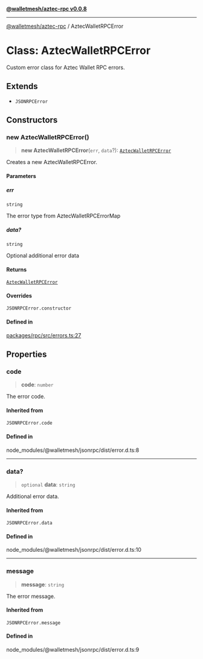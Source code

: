 [**@walletmesh/aztec-rpc v0.0.8**](../README.md)

***

[@walletmesh/aztec-rpc](../globals.md) / AztecWalletRPCError

# Class: AztecWalletRPCError

Custom error class for Aztec Wallet RPC errors.

## Extends

- `JSONRPCError`

## Constructors

### new AztecWalletRPCError()

> **new AztecWalletRPCError**(`err`, `data`?): [`AztecWalletRPCError`](AztecWalletRPCError.md)

Creates a new AztecWalletRPCError.

#### Parameters

##### err

`string`

The error type from AztecWalletRPCErrorMap

##### data?

`string`

Optional additional error data

#### Returns

[`AztecWalletRPCError`](AztecWalletRPCError.md)

#### Overrides

`JSONRPCError.constructor`

#### Defined in

[packages/rpc/src/errors.ts:27](https://github.com/WalletMesh/aztec/blob/d8d2f2cdd3d6049cb75dc7c911ba6918ba4c3225/packages/rpc/src/errors.ts#L27)

## Properties

### code

> **code**: `number`

The error code.

#### Inherited from

`JSONRPCError.code`

#### Defined in

node\_modules/@walletmesh/jsonrpc/dist/error.d.ts:8

***

### data?

> `optional` **data**: `string`

Additional error data.

#### Inherited from

`JSONRPCError.data`

#### Defined in

node\_modules/@walletmesh/jsonrpc/dist/error.d.ts:10

***

### message

> **message**: `string`

The error message.

#### Inherited from

`JSONRPCError.message`

#### Defined in

node\_modules/@walletmesh/jsonrpc/dist/error.d.ts:9
